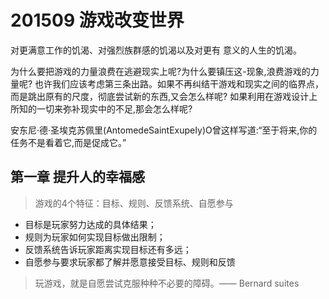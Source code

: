 # 201509 游戏改变世界

对更满意工作的饥渴、对强烈族群感的饥渴以及对更有 意义的人生的饥渴。

为什么要把游戏的力量浪费在逃避现实上呢?为什么要镇压这-现象,浪费游戏的力量呢? 也许我们应该考虑第三条出路。如果不再纠结干游戏和现实之间的临界点，而是跳出原有的尺度，彻底尝试新的东西,又会怎么样呢? 如果利用在游戏设计上所知的一切来弥补现实中的不足,那会怎么样呢?


安东尼·德·圣埃克苏佩里(AntomedeSaintExupeIy)O曾这样写道:“至于将来,你的任务不是看着它,而是促成它。”
## 第一章  提升人的幸福感
> 游戏的4个特征：目标、规则、反馈系统、自愿参与

- 目标是玩家努力达成的具体结果；
- 规则为玩家如何实现目标做出限制；
- 反馈系统告诉玩家距离实现目标还有多远；
- 自愿参与要求玩家都了解并愿意接受目标、规则和反馈
> 玩游戏，就是自愿尝试克服种种不必要的障碍。—— Bernard suites
